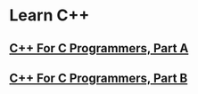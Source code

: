 # Learn C++

## [C++ For C Programmers, Part A](https://www.coursera.org/learn/c-plus-plus-a/)
## [C++ For C Programmers, Part B](https://www.coursera.org/learn/c-plus-plus-b/)
